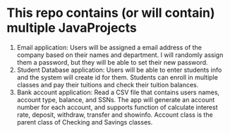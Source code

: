 # This repo contains (or will contain) multiple JavaProjects
1. Email application:
    Users will be assigned a email address of the company based on their names and department. I will randomly assign them a password, but they will be able to set their new password.
2. Student Database application:
    Users will be able to enter students info and the system will create id for them. Students can enroll in multiple classes and pay their tuitions and check their tuition balances.
3. Bank account application:
     Read a CSV file that contains users names, account type, balance, and SSNs. The app will generate an account number for each account, and supports function of calculate interest rate, deposit, withdraw, transfer and showinfo. Account class is the parent class of Checking and Savings classes.
      
